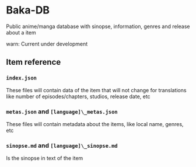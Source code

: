 # Baka-DB

Public anime/manga database with sinopse, information, genres and release about a item

warn: Current under development

## Item reference

### `index.json`

These files will contain data of the item that will not change for translations like number of episodes/chapters, studios, release date, etc

### `metas.json` and `[language]\_metas.json`

These files will contain metadata about the items, like local name, genres, etc

### `sinopse.md` and `[language]\_sinopse.md`

Is the sinopse in text of the item

